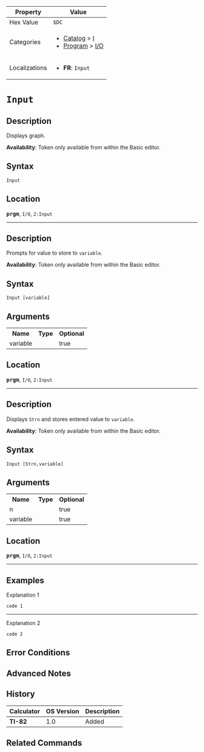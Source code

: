 | Property      | Value |
|---------------|-------|
| Hex Value     | `$DC`|
| Categories    | <ul><li>[Catalog](<../categories/Catalog.md>) > [I](<../categories/Catalog.md#I>)</li><li>[Program](<../categories/Program.md>) > [I/O](<../categories/Program.md#I/O>)</li></ul> |
| Localizations | <ul><li><b>FR</b>: `Input `</li></ul> |

# `Input `

## Description
Displays graph.


<b>Availability</b>: Token only available from within the Basic editor.

## Syntax
`Input`

## Location
<tt><kbd><b>prgm</b></kbd></tt>, `I/O`, `2:Input`
<hr>

## Description
Prompts for value to store to `variable`.


<b>Availability</b>: Token only available from within the Basic editor.

## Syntax
`Input [variable]`

## Arguments
<table>
<tr><th>Name</th><th>Type</th><th>Optional</th></tr>

<tr><td>variable</td><td></td><td>true</td></tr>

</table>

## Location
<tt><kbd><b>prgm</b></kbd></tt>, `I/O`, `2:Input`
<hr>

## Description
Displays `Strn` and stores entered value to `variable`.


<b>Availability</b>: Token only available from within the Basic editor.

## Syntax
`Input [Strn,variable]`

## Arguments
<table>
<tr><th>Name</th><th>Type</th><th>Optional</th></tr>

<tr><td>n</td><td></td><td>true</td></tr>

<tr><td>variable</td><td></td><td>true</td></tr>

</table>

## Location
<tt><kbd><b>prgm</b></kbd></tt>, `I/O`, `2:Input`
<hr>

## Examples

Explanation 1
```ti-basic
code 1
```
---
Explanation 2
```ti-basic
code 2
```

## Error Conditions


## Advanced Notes


## History
| Calculator | OS Version | Description |
|------------|------------|-------------|
| <b>TI-82</b> | 1.0 | Added |

## Related Commands

